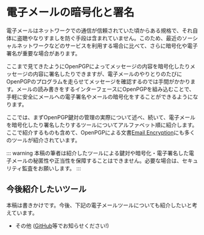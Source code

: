 # 電子メールの暗号化と署名
電子メールはネットワークでの通信が信頼されていた頃からある規格で、それ自体に盗聴やなりすましを防ぐ手段は含まれていません。このため、最近のソーシャルネットワークなどのサービスを利用する場合に比べて、さらに暗号化や電子署名が重要な場合があります。

ここまで見てきたようにOpenPGPによってメッセージの内容を暗号化したりメッセージの内容に署名したりできますが、電子メールのやりとりのたびにOpenPGPのプログラムを走らせてメッセージを確認するのでは手間がかかります。メールの読み書きをするインターフェースにOpenPGPを組み込むことで、手軽に安全にメールへの電子署名やメールの暗号化をすることができるようになります。

ここでは、まずOpenPGP鍵対の管理の実際について述べ、続いて、電子メールを暗号化したり署名したりするツールについてアルファベット順に紹介します。ここで紹介するものも含めて、OpenPGPによる文書[Email Encryption](https://www.openpgp.org/software/)にも多くのツールが紹介されています。

::: warning
本稿の筆者は紹介したツールによる鍵対や暗号化・電子署名した電子メールの秘匿性や正当性を保障することはできません。必要な場合は、セキュリティ監査をお願いします。
:::

## 今後紹介したいツール
本稿は書きかけです。今後、下記の電子メールツールについても紹介したいと考えています。

- その他 ([GitHub](https://github.com/zunda/mitome.in)等でお知らせください!)
